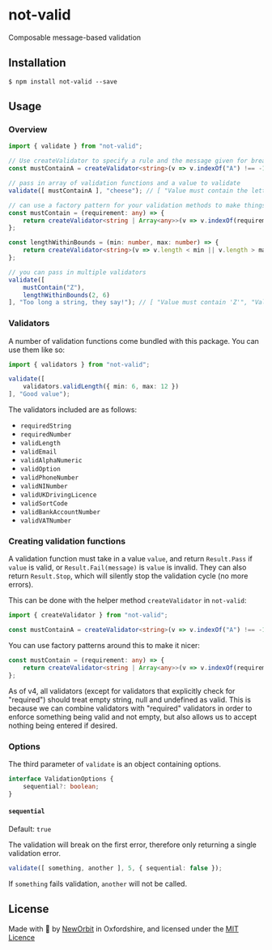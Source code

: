 # not-valid

Composable message-based validation

## Installation

    $ npm install not-valid --save

## Usage

### Overview

```typescript
import { validate } from "not-valid";

// Use createValidator to specify a rule and the message given for breaking that rule
const mustContainA = createValidator<string>(v => v.indexOf("A") !== -1, "Value must contain the letter 'a'");

// pass in array of validation functions and a value to validate
validate([ mustContainA ], "cheese"); // [ "Value must contain the letter 'a'" ] - returns error messages

// can use a factory pattern for your validation methods to make things nice
const mustContain = (requirement: any) => {
    return createValidator<string | Array<any>>(v => v.indexOf(requirement) !== -1, `Value must contain '${requirement}'`);
};

const lengthWithinBounds = (min: number, max: number) => {
    return createValidator<string>(v => v.length < min || v.length > max, `Value must have length between ${min} and ${max}`);
};

// you can pass in multiple validators
validate([ 
    mustContain("Z"), 
    lengthWithinBounds(2, 6)
], "Too long a string, they say!"); // [ "Value must contain 'Z'", "Value must have length between 2 and 6" ]
```

### Validators

A number of validation functions come bundled with this package. You can use them like so:

```typescript
import { validators } from "not-valid";

validate([
    validators.validLength({ min: 6, max: 12 })
], "Good value");
```

The validators included are as follows:

- `requiredString`
- `requiredNumber`
- `validLength`
- `validEmail`
- `validAlphaNumeric`
- `validOption`
- `validPhoneNumber`
- `validNINumber`
- `validUKDrivingLicence`
- `validSortCode`
- `validBankAccountNumber`
- `validVATNumber`

### Creating validation functions

A validation function must take in a value `value`, and return `Result.Pass` if `value` is valid, or `Result.Fail(message)` is `value` is invalid. They can also return `Result.Stop`, which will silently stop the validation cycle (no more errors).

This can be done with the helper method `createValidator` in `not-valid`:

```typescript
import { createValidator } from "not-valid";

const mustContainA = createValidator<string>(v => v.indexOf("A") !== -1, "Value must contain the letter 'a'");
```

You can use factory patterns around this to make it nicer:

```typescript
const mustContain = (requirement: any) => {
    return createValidator<string | Array<any>>(v => v.indexOf(requirement) !== -1, `Value must contain '${requirement}'`);
};
```

As of v4, all validators (except for validators that explicitly check for "required") should treat empty string, null and undefined
as valid.
This is because we can combine validators with "required" validators in order to enforce something being valid and not empty,
but also allows us to accept nothing being entered if desired.

### Options

The third parameter of `validate` is an object containing options.

```typescript
interface ValidationOptions {
    sequential?: boolean;
}
```

#### `sequential`

Default: `true`

The validation will break on the first error, therefore only returning a single validation error.

```typescript
validate([ something, another ], 5, { sequential: false });
```

If `something` fails validation, `another` will not be called.

## License

Made with :sparkling_heart: by [NewOrbit](https://www.neworbit.co.uk/) in Oxfordshire, and licensed under the [MIT Licence](LICENCE)
